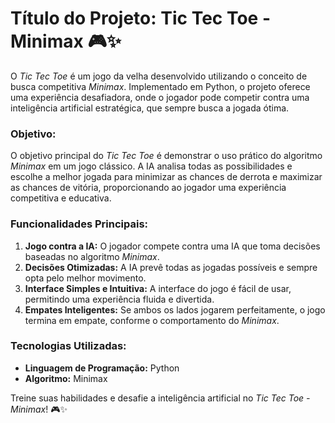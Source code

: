 # Título do Projeto: Tic Tec Toe - Minimax 🎮✨

O *Tic Tec Toe* é um jogo da velha desenvolvido utilizando o conceito de busca competitiva *Minimax*. 
Implementado em Python, o projeto oferece uma experiência desafiadora, onde o jogador pode competir contra uma inteligência artificial estratégica, que sempre busca a jogada ótima.

### Objetivo:  
O objetivo principal do *Tic Tec Toe* é demonstrar o uso prático do algoritmo *Minimax* em um jogo clássico. A IA analisa todas as possibilidades e escolhe a melhor jogada para minimizar as chances de derrota e maximizar as chances de vitória, proporcionando ao jogador uma experiência competitiva e educativa.

### Funcionalidades Principais:
1. **Jogo contra a IA:** O jogador compete contra uma IA que toma decisões baseadas no algoritmo *Minimax*.
2. **Decisões Otimizadas:** A IA prevê todas as jogadas possíveis e sempre opta pelo melhor movimento.
3. **Interface Simples e Intuitiva:** A interface do jogo é fácil de usar, permitindo uma experiência fluida e divertida.
4. **Empates Inteligentes:** Se ambos os lados jogarem perfeitamente, o jogo termina em empate, conforme o comportamento do *Minimax*.

### Tecnologias Utilizadas:
- **Linguagem de Programação:** Python
- **Algoritmo:** Minimax

Treine suas habilidades e desafie a inteligência artificial no *Tic Tec Toe - Minimax*! 🎮✨
